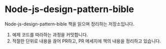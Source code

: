 # Node-js-design-pattern-bible

Node-js-design-pattern-bible 책을 읽으며 정리하는 저장소입니다. 

1. 예제 코드를 따라하는 과정을 커밋합니다.
2. 적절한 단위로 내용을 끊어 PR하고, PR 메세지에 책의 내용을 정리하고 있습니다.
